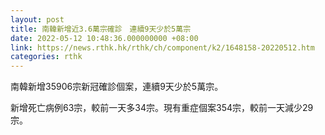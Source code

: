 ```yaml
---
layout: post
title: 南韓新增近3.6萬宗確診　連續9天少於5萬宗
date: 2022-05-12 10:48:36.000000000 +08:00
link: https://news.rthk.hk/rthk/ch/component/k2/1648158-20220512.htm
categories: rthk
---
```


南韓新增35906宗新冠確診個案，連續9天少於5萬宗。

新增死亡病例63宗，較前一天多34宗。現有重症個案354宗，較前一天減少29宗。
